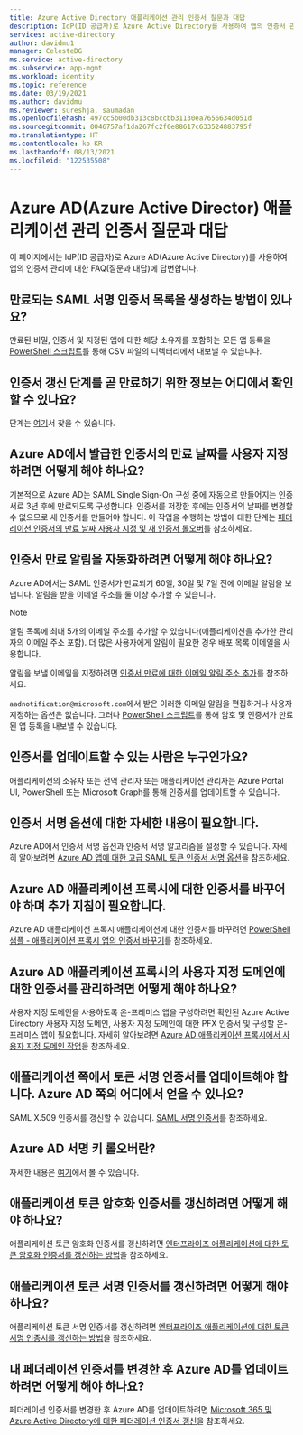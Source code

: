 ```yaml
---
title: Azure Active Directory 애플리케이션 관리 인증서 질문과 대답
description: IdP(ID 공급자)로 Azure Active Directory를 사용하여 앱의 인증서 관리에 대해 FAQ(질문과 대답)에 대한 답변을 알아봅니다.
services: active-directory
author: davidmu1
manager: CelesteDG
ms.service: active-directory
ms.subservice: app-mgmt
ms.workload: identity
ms.topic: reference
ms.date: 03/19/2021
ms.author: davidmu
ms.reviewer: sureshja, saumadan
ms.openlocfilehash: 497cc5b00db313c8bccbb31130ea7656634d051d
ms.sourcegitcommit: 0046757af1da267fc2f0e88617c633524883795f
ms.translationtype: HT
ms.contentlocale: ko-KR
ms.lasthandoff: 08/13/2021
ms.locfileid: "122535508"
---
```

# <a name="azure-active-directory-azure-ad-application-management-certificates-frequently-asked-questions"></a>Azure AD(Azure Active Director) 애플리케이션 관리 인증서 질문과 대답

이 페이지에서는 IdP(ID 공급자)로 Azure AD(Azure Active Directory)를 사용하여 앱의 인증서 관리에 대한 FAQ(질문과 대답)에 답변합니다.

## <a name="is-there-a-way-to-generate-a-list-of-expiring-saml-signing-certificates"></a>만료되는 SAML 서명 인증서 목록을 생성하는 방법이 있나요?

만료된 비밀, 인증서 및 지정된 앱에 대한 해당 소유자를 포함하는 모든 앱 등록을 [PowerShell 스크립트](app-management-powershell-samples.md)를 통해 CSV 파일의 디렉터리에서 내보낼 수 있습니다.

## <a name="where-can-i-find-the-information-about-soon-to-expire-certificates-renewal-steps"></a>인증서 갱신 단계를 곧 만료하기 위한 정보는 어디에서 확인할 수 있나요?

단계는 [여기](manage-certificates-for-federated-single-sign-on.md#renew-a-certificate-that-will-soon-expire)서 찾을 수 있습니다.

## <a name="how-can-i-customize-the-expiration-date-for-the-certificates-issued-by-azure-ad"></a>Azure AD에서 발급한 인증서의 만료 날짜를 사용자 지정하려면 어떻게 해야 하나요?

기본적으로 Azure AD는 SAML Single Sign-On 구성 중에 자동으로 만들어지는 인증서로 3년 후에 만료되도록 구성합니다. 인증서를 저장한 후에는 인증서의 날짜를 변경할 수 없으므로 새 인증서를 만들어야 합니다. 이 작업을 수행하는 방법에 대한 단계는 [페더레이션 인증서의 만료 날짜 사용자 지정 및 새 인증서 롤오버](manage-certificates-for-federated-single-sign-on.md#customize-the-expiration-date-for-your-federation-certificate-and-roll-it-over-to-a-new-certificate)를 참조하세요.

## <a name="how-can-i-automate-the-certificates-expiration-notifications"></a>인증서 만료 알림을 자동화하려면 어떻게 해야 하나요?

Azure AD에서는 SAML 인증서가 만료되기 60일, 30일 및 7일 전에 이메일 알림을 보냅니다. 알림을 받을 이메일 주소를 둘 이상 추가할 수 있습니다.

> [!NOTE]
> 알림 목록에 최대 5개의 이메일 주소를 추가할 수 있습니다(애플리케이션을 추가한 관리자의 이메일 주소 포함). 더 많은 사용자에게 알림이 필요한 경우 배포 목록 이메일을 사용합니다.

알림을 보낼 이메일을 지정하려면 [인증서 만료에 대한 이메일 알림 주소 추가](manage-certificates-for-federated-single-sign-on.md#add-email-notification-addresses-for-certificate-expiration)를 참조하세요.

`aadnotification@microsoft.com`에서 받은 이러한 이메일 알림을 편집하거나 사용자 지정하는 옵션은 없습니다. 그러나 [PowerShell 스크립트](app-management-powershell-samples.md)를 통해 암호 및 인증서가 만료된 앱 등록을 내보낼 수 있습니다.

## <a name="who-can-update-the-certificates"></a>인증서를 업데이트할 수 있는 사람은 누구인가요?

애플리케이션의 소유자 또는 전역 관리자 또는 애플리케이션 관리자는 Azure Portal UI, PowerShell 또는 Microsoft Graph를 통해 인증서를 업데이트할 수 있습니다.

## <a name="i-need-more-details-about-certificate-signing-options"></a>인증서 서명 옵션에 대한 자세한 내용이 필요합니다.

Azure AD에서 인증서 서명 옵션과 인증서 서명 알고리즘을 설정할 수 있습니다. 자세히 알아보려면 [Azure AD 앱에 대한 고급 SAML 토큰 인증서 서명 옵션](certificate-signing-options.md)을 참조하세요.

## <a name="i-need-to-replace-the-certificate-for-azure-ad-application-proxy-applications-and-need-more-instructions"></a>Azure AD 애플리케이션 프록시에 대한 인증서를 바꾸어야 하며 추가 지침이 필요합니다.

Azure AD 애플리케이션 프록시 애플리케이션에 대한 인증서를 바꾸려면 [PowerShell 샘플 - 애플리케이션 프록시 앱의 인증서 바꾸기](../app-proxy/scripts/powershell-get-custom-domain-replace-cert.md)를 참조하세요.

## <a name="how-do-i-manage-certificates-for-custom-domains-in-azure-ad-application-proxy"></a>Azure AD 애플리케이션 프록시의 사용자 지정 도메인에 대한 인증서를 관리하려면 어떻게 해야 하나요?

사용자 지정 도메인을 사용하도록 온-프레미스 앱을 구성하려면 확인된 Azure Active Directory 사용자 지정 도메인, 사용자 지정 도메인에 대한 PFX 인증서 및 구성할 온-프레미스 앱이 필요합니다. 자세히 알아보려면 [Azure AD 애플리케이션 프록시에서 사용자 지정 도메인 작업](../app-proxy/application-proxy-configure-custom-domain.md)을 참조하세요.

## <a name="i-need-to-update-the-token-signing-certificate-on-the-application-side-where-can-i-get-it-on-azure-ad-side"></a>애플리케이션 쪽에서 토큰 서명 인증서를 업데이트해야 합니다. Azure AD 쪽의 어디에서 얻을 수 있나요?

SAML X.509 인증서를 갱신할 수 있습니다. [SAML 서명 인증서](configure-saml-single-sign-on.md#saml-signing-certificate)를 참조하세요.

## <a name="what-is-azure-ad-signing-key-rollover"></a>Azure AD 서명 키 롤오버란?

자세한 내용은 [여기](../develop/active-directory-signing-key-rollover.md)에서 볼 수 있습니다.

## <a name="how-do-i-renew-application-token-encryption-certificate"></a>애플리케이션 토큰 암호화 인증서를 갱신하려면 어떻게 해야 하나요?

애플리케이션 토큰 암호화 인증서를 갱신하려면 [엔터프라이즈 애플리케이션에 대한 토큰 암호화 인증서를 갱신하는 방법](howto-saml-token-encryption.md)을 참조하세요.

## <a name="how-do-i-renew-application-token-signing-certificate"></a>애플리케이션 토큰 서명 인증서를 갱신하려면 어떻게 해야 하나요?

애플리케이션 토큰 서명 인증서를 갱신하려면 [엔터프라이즈 애플리케이션에 대한 토큰 서명 인증서를 갱신하는 방법](manage-certificates-for-federated-single-sign-on.md)을 참조하세요.

## <a name="how-do-i-update-azure-ad-after-changing-my-federation-certificates"></a>내 페더레이션 인증서를 변경한 후 Azure AD를 업데이트하려면 어떻게 해야 하나요?

페더레이션 인증서를 변경한 후 Azure AD를 업데이트하려면 [Microsoft 365 및 Azure Active Directory에 대한 페더레이션 인증서 갱신](../hybrid/how-to-connect-fed-o365-certs.md)을 참조하세요.
